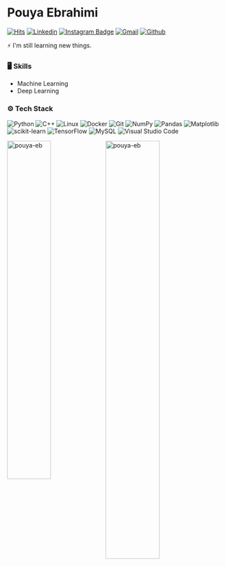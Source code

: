 # Pouya Ebrahimi

[![Hits](https://hits.seeyoufarm.com/api/count/incr/badge.svg?url=https%3A%2F%2Fgithub.com%2Fpouya-eb%2Fpouya-eb&count_bg=%2379C83D&title_bg=%23555555&icon=&icon_color=%23E7E7E7&title=Profile+Views&edge_flat=false)](https://hits.seeyoufarm.com)
[![Linkedin](https://img.shields.io/badge/-LinkedIn-blue?style=flat&logo=Linkedin&logoColor=white)](https://www.linkedin.com/in/pouya-ebrahimi-66a6261a5//)
[![Instagram Badge](https://img.shields.io/badge/-Instagram-purple?logo=instagram&logoColor=white&link=https://instagram.com/pouya_eb/)](https://www.instagram.com/pouya_eb)
[![Gmail](https://img.shields.io/badge/-Gmail-c14438?style=flat&logo=Gmail&logoColor=white)](mailto:pouyaebrahimi1379@gmail.com)
[![Github](https://img.shields.io/github/followers/pouya-eb?label=Follow&style=social)](https://github.com/pouya-eb)

:zap: I'm still learning new things.

### 🖥 Skills

- Machine Learning
- Deep Learning

### ⚙️ Tech Stack

![Python](https://img.shields.io/badge/python-3670A0?style=for-the-badge&logo=python&logoColor=ffdd54)
![C++](https://img.shields.io/badge/c++-%2300599C.svg?style=for-the-badge&logo=c%2B%2B&logoColor=white)
![Linux](https://img.shields.io/badge/Linux-FCC624?style=for-the-badge&logo=linux&logoColor=black)
![Docker](https://img.shields.io/badge/docker-%230db7ed.svg?style=for-the-badge&logo=docker&logoColor=white)
![Git](https://img.shields.io/badge/git-%23F05033.svg?style=for-the-badge&logo=git&logoColor=white)
![NumPy](https://img.shields.io/badge/numpy-%23013243.svg?style=for-the-badge&logo=numpy&logoColor=white)
![Pandas](https://img.shields.io/badge/pandas-%23150458.svg?style=for-the-badge&logo=pandas&logoColor=white)
![Matplotlib](https://img.shields.io/badge/Matplotlib-%23ffffff.svg?style=for-the-badge&logo=Matplotlib&logoColor=black)
![scikit-learn](https://img.shields.io/badge/scikit--learn-%23F7931E.svg?style=for-the-badge&logo=scikit-learn&logoColor=white)
![TensorFlow](https://img.shields.io/badge/TensorFlow-%23FF6F00.svg?style=for-the-badge&logo=TensorFlow&logoColor=white)
![MySQL](https://img.shields.io/badge/mysql-4479A1.svg?style=for-the-badge&logo=mysql&logoColor=white)
![Visual Studio Code](https://img.shields.io/badge/Visual%20Studio%20Code-0078d7.svg?style=for-the-badge&logo=visual-studio-code&logoColor=white)

<div>
  <img width="45%" align="left" src="https://github-readme-stats.vercel.app/api/top-langs?username=pouya-eb&show_icons=true&locale=en&layout=compact" alt="pouya-eb" />
  <img width="50%"  src="https://github-readme-streak-stats.herokuapp.com/?user=pouya-eb&" alt="pouya-eb" />
</div>
